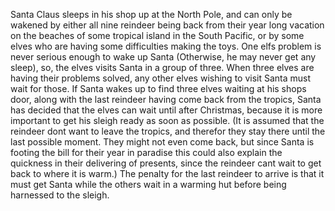 Santa Claus sleeps in his shop up at the North Pole, and can only be wakened by either all nine reindeer being back from their year long vacation on the beaches of some tropical island in the South Pacific, or by some elves who are having some difficulties making the toys. One elfs problem is never serious enough to wake up Santa (Otherwise, he may never get any sleep), so, the elves visits Santa in a group of three. When three elves are having their problems solved, any other elves wishing to visit Santa must wait for those. If Santa wakes up to find three elves waiting at his shops door, along with the last reindeer having come back from the tropics, Santa has decided that the elves can wait until after Christmas, because it is more important to get his sleigh ready as soon as possible. (It is assumed that the reindeer dont want to leave the tropics, and therefor they stay there until the last possible moment. They might not even come back, but since Santa is footing the bill for their year in paradise this could also explain the quickness in their delivering of presents, since the reindeer cant wait to get back to where it is warm.) The penalty for the last reindeer to arrive is that it must get Santa while the others wait in a warming hut before being harnessed to the sleigh.
